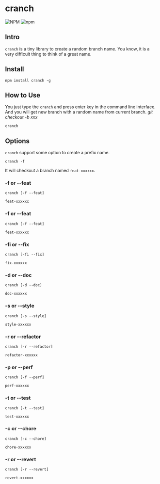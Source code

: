# cranch

![NPM](https://img.shields.io/npm/l/cranch?color=blue&style=flat-square) ![npm](https://img.shields.io/npm/v/cranch?color=blue&style=flat-square)

## Intro

`cranch` is a tiny library to create a random branch name. You know, it is a very difficult thing to think of a great name.

## Install

```shell
npm install cranch -g
```

## How to Use

You just type the `cranch` and press enter key in the command line interface. And you will get new branch with a random name from current branch. _git checkout -b xxx_

```shell
cranch
```

## Options

`cranch` support some option to create a prefix name.

```shel
cranch -f
```

It will checkout a branch named `feat-xxxxxx`.

### -f or --feat

```shel
cranch [-f --feat]
```

`feat-xxxxxx`

### -f or --feat

```shel
cranch [-f --feat]
```

`feat-xxxxxx`

### -fi or --fix

```shel
cranch [-fi --fix]
```

`fix-xxxxxx`

### -d or --doc

```shel
cranch [-d --doc]
```

`doc-xxxxxx`

### -s or --style

```shel
cranch [-s --style]
```

`style-xxxxxx`

### -r or --refactor

```shel
cranch [-r --refactor]
```

`refactor-xxxxxx`

### -p or --perf

```shel
cranch [-f --perf]
```

`perf-xxxxxx`

### -t or --test

```shel
cranch [-t --test]
```

`test-xxxxxx`

### -c or --chore

```shel
cranch [-c --chore]
```

`chore-xxxxxx`

### -r or --revert

```shel
cranch [-r --revert]
```

`revert-xxxxxx`
